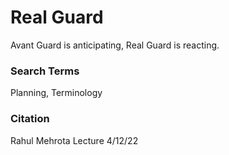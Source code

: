 # Real Guard

Avant Guard is anticipating, Real Guard is reacting. 


### Search Terms
Planning, Terminology

### Citation
Rahul Mehrota Lecture 4/12/22


